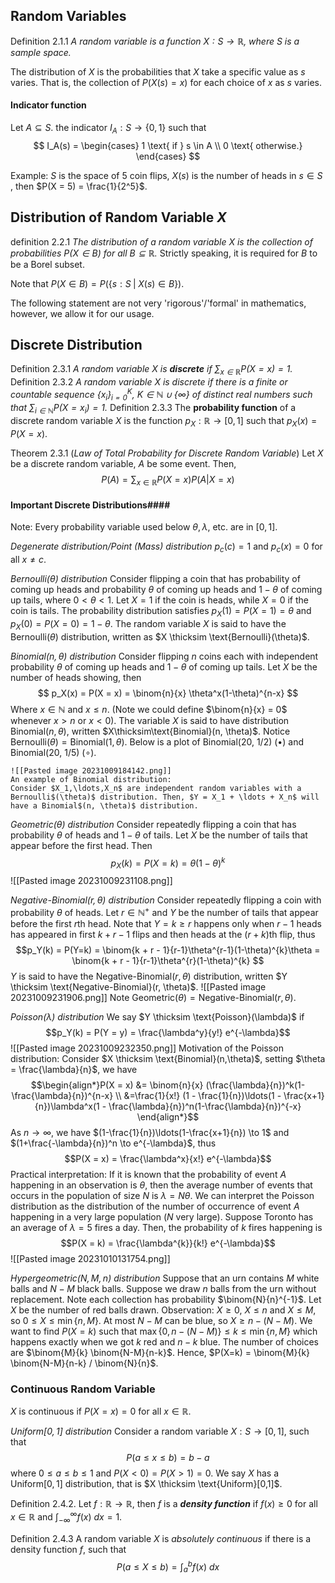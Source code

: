 ## Random Variables ##
Definition 2.1.1
	*A random variable is a function $X  : S \to \mathbb{R}$, where $S$ is a sample space.*

The distribution of $X$ is the probabilities that $X$ take a specific value as $s$ varies. That is, the collection of $P(X(s) = x)$ for each choice of $x$ as $s$ varies.

#### Indicator function ####
Let $A \subseteq S$. the indicator $I_A : S \to \{0,1\}$ such that 
$$
	I_A(s) = \begin{cases}
		1 \text{ if } s \in A \\
		0 \text{ otherwise.}
	\end{cases}
$$

Example: $S$  is the space of $5$ coin flips, $X(s)$ is the number of heads in $s\in S$ , then $P(X = 5) = \frac{1}{2^5}$.

## Distribution of Random Variable $X$ ##
definition 2.2.1
	_The distribution of a random variable $X$ is the collection of probabilities $P(X \in B)$ for all $B \subseteq \mathbb{R}$._
Strictly speaking, it is required for $B$ to be a Borel subset.

Note that $P(X\in B) = P(\{s: S \;|\; X(s) \in B\})$. 

The following statement are not very 'rigorous'/'formal' in mathematics, however, we allow it for our usage.

## Discrete Distribution ##
Definition 2.3.1
	_A random variable $X$ is __discrete__ if $\displaystyle \sum_{x \in \mathbb{R}} P(X = x) = 1$._
Definition 2.3.2
	*A random variable $X$ is discrete if there is a finite or countable sequence $\{x_i\}_{i = 0}^{K}$, $K \in \mathbb{N} \cup \{\infty\}$  of distinct real numbers such that $\displaystyle \sum_{i \in \mathbb{N}} P(X = x_i) = 1$.*
Definition 2.3.3
	The __probability function__ of a discrete random variable $X$ is the function $p_X : \mathbb{R} \to [0,1]$ such that $\displaystyle p_X(x) = P(X = x)$.

Theorem 2.3.1 (_Law of Total Probability for Discrete Random Variable_)
	Let $X$ be a discrete random variable, $A$ be some event. Then,
	$$ P(A) = \sum_{x\in\mathbb{R}} P(X = x) P(A | X = x)$$

#### Important Discrete Distributions####
Note: Every probability variable used below $\theta, \lambda$, etc. are in $[0,1]$.

_Degenerate distribution/Point (Mass) distribution_
	$p_c(c) = 1$ and $p_c(x) = 0$ for all $x \ne c$.
	
_Bernoulli($\theta$) distribution_
	Consider flipping a coin that has probability  of coming up heads and probability $\theta$ of coming up heads and $1−\theta$ of coming up tails, where $0 < \theta < 1$. Let $X = 1$ if the coin is heads, while $X = 0$ if the coin is tails. The probability distribution satisfies $p_X(1)  = P(X = 1) = \theta$ and $p_X(0) = P(X = 0) = 1 - \theta$. 
	The random variable $X$ is said to have the $\text{Bernoulli}(\theta)$ distribution, written as $X \thicksim \text{Bernoulli}(\theta)$. 

_Binomial($n, \theta$) distribution_
	Consider flipping $n$ coins each with independent probability $\theta$ of coming up heads and $1-\theta$ of coming up tails. Let $X$ be the number of heads showing, then$$
	p_X(x) = P(X = x) = \binom{n}{x} \theta^x(1-\theta)^{n-x} $$
	Where $x \in \mathbb{N}$ and $x\le n$. (Note we could define $\binom{n}{x} = 0$ whenever $x > n$ or $x < 0$). 
	The variable $X$ is said to have distribution $\text{Binomial}(n, \theta)$, written $X\thicksim\text{Binomial}(n, \theta)$. Notice $\text{Bernoulli}(\theta) = \text{Binomial}(1, \theta)$.
	Below is a plot of Binomial(20, 1/2) ($\bullet$) and Binomial(20, 1/5) ($\circ$).
		
	![[Pasted image 20231009184142.png]]
	An example of Binomial distribution:
	Consider $X_1,\ldots,X_n$ are independent random variables with a Bernoulli$(\theta)$ distribution. Then, $Y = X_1 + \ldots + X_n$ will have a Binomial$(n, \theta)$ distribution.

_Geometric$(\theta)$ distribution_
	Consider repeatedly flipping a coin that has probability $\theta$ of heads and $1-\theta$ of tails. Let $X$ be the number of tails that appear before the first head. Then $$p_X(k) = P(X = k) = \theta(1-\theta)^k$$
	![[Pasted image 20231009231108.png]]

_Negative-Binomial$(r, \theta)$ distribution_
	Consider repeatedly flipping a coin with probability $\theta$ of heads. Let $r\in\mathbb{N}^+$ and $Y$ be the number of tails that appear before the first $r$th head. Note that $Y = k \ge r$ happens only when $r-1$ heads has appeared in first $k + r -1$ flips and then heads at the $(r+k)$th flip, thus $$p_Y(k) = P(Y=k) = \binom{k + r - 1}{r-1}\theta^{r-1}(1-\theta)^{k}\theta = \binom{k + r - 1}{r-1}\theta^{r}(1-\theta)^{k} $$
	$Y$ is said to have the Negative-Binomial$(r, \theta)$ distribution, written $Y \thicksim \text{Negative-Binomial}(r, \theta)$. 
	![[Pasted image 20231009231906.png]]
	Note $\text{Geometric}(\theta) = \text{Negative-Binomial}(r, \theta)$. 

_Poisson$(\lambda)$ distribution_
	We say $Y \thicksim \text{Poisson}(\lambda)$ if $$p_Y(k) = P(Y = y) = \frac{\lambda^y}{y!} e^{-\lambda}$$
	![[Pasted image 20231009232350.png]]
	Motivation of the Poisson distribution:
	Consider $X \thicksim \text{Binomial}(n,\theta)$, setting $\theta = \frac{\lambda}{n}$, we have $$\begin{align*}P(X = x) &= \binom{n}{x} (\frac{\lambda}{n})^k(1-\frac{\lambda}{n})^{n-x} \\
	&=\frac{1}{x!} (1 - \frac{1}{n})\ldots(1 - \frac{x+1}{n})\lambda^x(1 - \frac{\lambda}{n})^n(1-\frac{\lambda}{n})^{-x}
	\end{align*}$$
	As $n\to\infty$, we have $(1-\frac{1}{n})\ldots(1-\frac{x+1}{n}) \to 1$ and $(1+\frac{-\lambda}{n})^n \to e^{-\lambda}$, thus $$P(X = x) = \frac{\lambda^x}{x!} e^{-\lambda}$$
	Practical interpretation:
	If it is known that the probability of event $A$ happening in an observation is $\theta$, then  the average number of events that occurs in the population of size $N$ is $\lambda = N\theta$. We can interpret the Poisson distribution as the distribution of the number of occurrence of event $A$ happening in a very large population ($N$ very large).
	Suppose Toronto has an average of $\lambda = 5$ fires a day. Then, the probability of $k$ fires happening is $$P(X = k) = \frac{\lambda^{k}}{k!} e^{-\lambda}$$
	![[Pasted image 20231010131754.png]]

_Hypergeometric$(N, M , n)$ distribution_
	Suppose that an urn contains $M$ white balls and $N − M$ black balls. Suppose we
	draw $n$ balls from the urn without replacement. 
	Note each collection has probability $\binom{N}{n}^{-1}$.
	Let $X$ be the number of red balls drawn.
	Observation:
		$X\ge0$, $X \le n$ and $X\le M$, so $0\le X\le \min\{n,M\}$. 
		At most $N - M$ can be blue, so $X \ge n - (N  - M)$.
		We want to find $P(X = k)$ such that $\max\{0, n - (N-M)\} \le k \le \min\{n, M\}$ which happens exactly when we got $k$ red and $n-k$ blue.
	The number of choices are $\binom{M}{k} \binom{N-M}{n-k}$. 
	Hence, $P(X=k) = \binom{M}{k} \binom{N-M}{n-k} / \binom{N}{n}$.

### Continuous Random Variable ###
$X$ is continuous if $P(X = x) = 0$ for all $x\in\mathbb{R}$.

_Uniform$[0,1]$ distribution_
	Consider a random variable $X : S \to [0,1]$, such that $$P(a \le x \le b) = b - a$$ where $0\le a\le b\le 1$ and $P(X < 0) = P(X > 1) = 0$. We say $X$ has a Uniform$[0,1]$ distribution, that is $X \thicksim \text{Uniform}[0,1]$.

Definition 2.4.2.
Let $f : \mathbb{R} \to \mathbb{R}$, then $f$ is a ___density function___ if $f(x) \ge 0$ for all $x\in\mathbb{R}$ and $\int_{-\infty}^{\infty} f(x) \:dx = 1$.

Definition 2.4.3
A random variable $X$ is _absolutely continuous_ if there is a density function $f$, such that $$P(a \le X \le b) = \int_{a}^{b} f(x) \: dx$$
